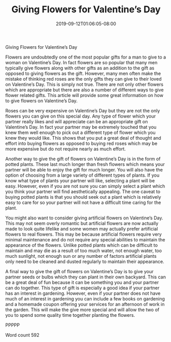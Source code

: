 ﻿---
title: "Giving Flowers for Valentine’s Day"
date: 2019-09-12T01:06:05-08:00
description: "Valentines Day txt Tips for Web Success"
featured_image: "/images/Valentines Day txt.jpg"
tags: ["Valentines Day txt"]
---

Giving Flowers for Valentine’s Day

Flowers are undoubtedly one of the most popular gifts for a man to give to a woman on Valentine’s Day. In fact flowers are so popular that many men typically give flowers along with other gifts as an addition to the gift as opposed to giving flowers as the gift. However, many men often make the mistake of thinking red roses are the only gifts they can give to their loved on Valentine’s Day. This is simply not true. There are not only other flowers which are appropriate but there are also a number of different ways to give flower related gifts. This article will provide some great information on how to give flowers on Valentine’s Day.

Roses can be very expensive on Valentine’s Day but they are not the only flowers you can give on this special day. Any type of flower which your partner really likes and will appreciate can be an appropriate gift on Valentine’s Day. In fact your partner may be extremely touched that you knew them well enough to pick out a different type of flower which you knew they would like. This shows that you put a great deal of thought and effort into buying flowers as opposed to buying red roses which may be more expensive but do not require nearly as much effort.

Another way to give the gift of flowers on Valentine’s Day is in the form of potted plants. These last much longer than fresh flowers which means your partner will be able to enjoy the gift for much longer. You will also have the option of choosing from a large variety of different types of plants. If you know what type of plants your partner will like, selecting a plant will be easy. However, even if you are not sure you can simply select a plant which you think your partner will find aesthetically appealing. The one caveat to buying potted plants is that you should seek out a plant which is relatively easy to care for so your partner will not have a difficult time caring for the plant. 

You might also want to consider giving artificial flowers on Valentine’s Day. This may not seem overly romantic but artificial flowers are now actually made to look quite lifelike and some women may actually prefer artificial flowers to real flowers. This may be because artificial flowers require very minimal maintenance and do not require any special abilities to maintain the appearance of the flowers. Unlike potted plants which can be difficult to maintain and may die as a result of too much water, not enough water, too much sunlight, not enough sun or any number of factors artificial plants only need to be cleaned and dusted regularly to maintain their appearance. 

A final way to give the gift of flowers on Valentine’s Day is to give your partner seeds or bulbs which they can plant in their own backyard. This can be a great deal of fun because it can be something you and your partner can do together. This type of gift is especially a good idea if your partner has an interest in gardening. However, even if your partner does not have much of an interest in gardening you can include a few books on gardening and a homemade coupon offering your services for an afternoon of work in the garden. This will make the give more special and will allow the two of you to spend some quality time together planting the flowers. 

PPPPP

Word count 592





